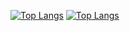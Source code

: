 <!-- Hi there 👋-->


[![Top Langs](https://github-readme-stats-git-masterrstaa-rickstaa.vercel.app/api/top-langs/?username=AOskari&exclude_repo=Wuhan-Warrior&theme=algolia&langs_count=3)](https://github.com/anuraghazra/github-readme-stats) [![Top Langs](https://github-readme-stats.vercel.app/api?username=AOskari&theme=algolia&show_icons=true)](https://github.com/AOskari)



<!--
**AOskari/AOskari** is a ✨ _special_ ✨ repository because its `README.md` (this file) appears on your GitHub profile.

Here are some ideas to get you started:

- 🔭 I’m currently working on ...
- 🌱 I’m currently learning ...
- 👯 I’m looking to collaborate on ...
- 🤔 I’m looking for help with ...
- 💬 Ask me about ...
- 📫 How to reach me: ...
- 😄 Pronouns: ...
- ⚡ Fun fact: ...
-->
